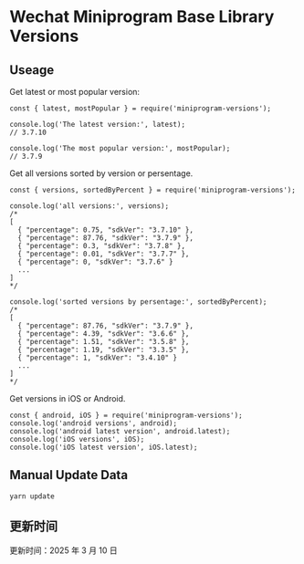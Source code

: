 
# Wechat Miniprogram Base Library Versions

## Useage

Get latest or most popular version:

```;
const { latest, mostPopular } = require('miniprogram-versions');

console.log('The latest version:', latest);
// 3.7.10

console.log('The most popular version:', mostPopular);
// 3.7.9

```

Get all versions sorted by version or persentage.

```
const { versions, sortedByPercent } = require('miniprogram-versions');

console.log('all versions:', versions);
/*
[
  { "percentage": 0.75, "sdkVer": "3.7.10" },
  { "percentage": 87.76, "sdkVer": "3.7.9" },
  { "percentage": 0.3, "sdkVer": "3.7.8" },
  { "percentage": 0.01, "sdkVer": "3.7.7" },
  { "percentage": 0, "sdkVer": "3.7.6" }
  ...
]
*/

console.log('sorted versions by persentage:', sortedByPercent);
/*
[
  { "percentage": 87.76, "sdkVer": "3.7.9" },
  { "percentage": 4.39, "sdkVer": "3.6.6" },
  { "percentage": 1.51, "sdkVer": "3.5.8" },
  { "percentage": 1.19, "sdkVer": "3.3.5" },
  { "percentage": 1, "sdkVer": "3.4.10" }
  ...
]
*/
```

Get versions in iOS or Android.

```
const { android, iOS } = require('miniprogram-versions');
console.log('android versions', android);
console.log('android latest version', android.latest);
console.log('iOS versions', iOS);
console.log('iOS latest version', iOS.latest);
```

## Manual Update Data

```
yarn update
```

## 更新时间

更新时间：2025 年 3 月 10 日
